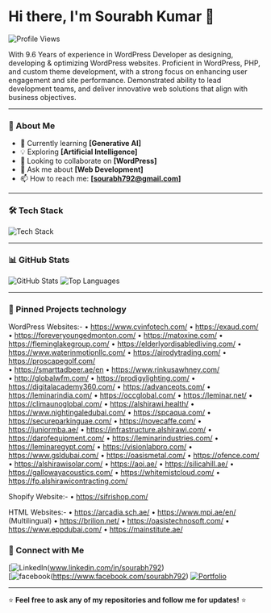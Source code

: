 # Hi there, I'm Sourabh Kumar 👋

![Profile Views](https://github.com/sourabhdev/sourabh792/)

With 9.6 Years of experience in WordPress Developer as designing, developing & optimizing WordPress websites. Proficient in WordPress, PHP, and custom theme development, with a strong focus on enhancing user engagement and site performance. Demonstrated ability to lead development teams, and deliver innovative web solutions that align with business objectives.

---

### 🚀 About Me
- 🌱 Currently learning **[Generative AI]**
- 💡 Exploring **[Artificial Intelligence]**
- 👯 Looking to collaborate on **[WordPress]**
- 💬 Ask me about **[Web Development]**
- 📫 How to reach me: **[sourabh792@gmail.com]**

---

### 🛠️ Tech Stack
![Tech Stack](https://skillicons.dev/icons?i=html,css,wordpress,js,bootstrap,php,py,react,mysql,ps,ai,figma,cloudflare,python)

---

### 📊 GitHub Stats
![GitHub Stats](https://github-readme-stats.vercel.app/api?username=yourusername&show_icons=true&theme=dark)
![Top Languages](https://github-readme-stats.vercel.app/api/top-langs/?username=yourusername&layout=compact&theme=dark)

---

### 📌 Pinned Projects technology

WordPress Websites:-
•	https://www.cvinfotech.com/ 
•	https://exaud.com/
•	https://foreveryoungedmonton.com/ 
•	https://matoxine.com/ 
•	https://fleminglakegroup.com/
•	https://elderlyordisabledliving.com/ 
•	https://www.waterinmotionllc.com/ 
•	https://airodytrading.com/ 
•	https://proscapegolf.com/  
•	https://smarttadbeer.ae/en 
•	https://www.rinkusawhney.com/  
•	http://globalwfm.com/ 
•	https://prodigylighting.com/ 
•	https://digitalacademy360.com/
•	https://advanceots.com/ 
•	https://leminarindia.com/ 
•	https://occglobal.com/ 
•	https://leminar.net/ 
•	https://climaunoglobal.com/ 
•	https://alshirawi.health/ 
•	https://www.nightingaledubai.com/ 
•	https://spcaqua.com/ 
•	https://secureparkinguae.com/ 
•	https://novecaffe.com/ 
•	https://juniormba.ae/ 
•	https://infrastructure.alshirawi.com/ 
•	https://darofequipment.com/ 
•	https://leminarindustries.com/ 
•	https://leminaregypt.com/
•	https://visionlabpro.com/ 
•	https://www.gsldubai.com/ 
•	https://oasismetal.com/ 
•	https://ofence.com/ 
•	https://alshirawisolar.com/ 
•	https://aoi.ae/ 
•	https://silicahill.ae/ 
•	https://gallowayacoustics.com/ 
•	https://whitemistcloud.com/ 
•	https://fp.alshirawicontracting.com/ 

Shopify Website:-
•	https://sifrishop.com/ 

HTML Websites:-
•	https://arcadia.sch.ae/ 
•	https://www.mpi.ae/en/ (Multilingual)
•	https://brilion.net/ 
•	https://oasistechnosoft.com/ 
•	https://www.eppdubai.com/ 
•	https://mainstitute.ae/ 

### 🔗 Connect with Me
[![LinkedIn](https://img.shields.io/badge/LinkedIn-Connect-blue?style=for-the-badge&logo=linkedin)(www.linkedin.com/in/sourabh792)  
[![facebook](https://img.shields.io/badge/facebook-Follow-blue?style=for-the-badge&logo=twitter)(https://www.facebook.com/sourabh792) 
[![Portfolio](https://img.shields.io/badge/Portfolio-Visit-brightgreen?style=for-the-badge)](https://yourportfolio.com)

---

⭐ **Feel free to ask any of my repositories and follow me for updates!** ⭐
